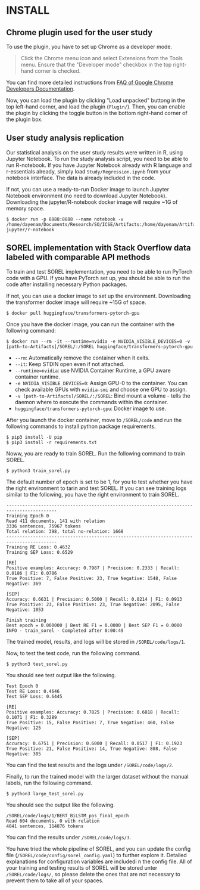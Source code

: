 # INSTALL

## Chrome plugin used for the user study
To use the plugin, you have to set up Chrome as a developer mode.

> Click the Chrome menu icon and select Extensions from the Tools menu. Ensure that the "Developer mode" checkbox in the top right-hand corner is checked.

You can find more detailed instructions from [FAQ of Google Chrome Developers Documentation](https://developer.chrome.com/docs/extensions/mv3/faq/).

Now, you can load the plugin by clicking "Load unpacked" buttong in the top left-hand corner, and load the plugin (`Plugin/`). Then, you can enable the plugin by clicking the toggle button in the bottom right-hand corner of the plugin box.


## User study analysis replication

Our statistical analysis on the user study results were written in R, using Jupyter Notebook.
To run the study analysis script, you need to be able to run R-notebook.
If you have Jupyter Notebook already with R language and r-essentials already, simply load `Study/Regression.ipynb` from your notebook interface. The data is already included in the code.

If not, you can use a ready-to-run Docker image to launch Jupyter Notebook environment (no need to download Jupyter Notebook).
Downloading the jupyter/R-notebook docker image will require ~1G of memory space.

```
$ docker run -p 8888:8888 --name notebook -v /home/dayenam/Documents/Research/SO/ICSE/Artifacts:/home/dayenam/Artifacts jupyter/r-notebook
```

## SOREL implementation with Stack Overflow data labeled with comparable API methods

To train and test SOREL implementation, you need to be able to run PyTorch code with a GPU.
If you have PyTorch set up, you should be able to run the code after installing necessary Python packages.

If not, you can use a docker image to set up the environment. Downloading the transformer docker image will require ~15G of space.

```
$ docker pull huggingface/transformers-pytorch-gpu
```

Once you have the docker image, you can run the container with the following command:


```
$ docker run --rm -it --runtime=nvidia -e NVIDIA_VISIBLE_DEVICES=0 -v [path-to-Artifacts]/SOREL/:/SOREL huggingface/transformers-pytorch-gpu
```

- `--rm`: Automatically remove the container when it exits.
- `--it`: Keep STDIN open even if not attached.
- `--runtime=nvidia`: use NVIDIA Container Runtime, a GPU aware container runtime.
- `-e NVIDIA_VISIBLE_DEVICES=0`: Assign GPU-0 to the container. You can check available GPUs with `nvidia-smi` and choose one GPU to assign.
- `-v [path-to-Artifacts]/SOREL/:/SOREL`: Bind mount a volume - tells the daemon where to execute the commands within the container.
- `huggingface/transformers-pytorch-gpu`: Docker image to use.

After you launch the docker container, move to `/SOREL/code` and run the following commands to install python package requirements.

```
$ pip3 install -U pip
$ pip3 install -r requirements.txt
```

Noww, you are ready to train SOREL.  Run the following command to train SOREL.

```
$ python3 train_sorel.py
```

The default number of epoch is set to be 1, for you to test whether you have the right environment to tarin and test SOREL.
If you can see training logs similar to the following, you have the right environment to train SOREL.

```
-----------------------------------------------------------------------------------------
Training Epoch 0
Read 411 documents, 141 with relation
3336 sentences, 75967 tokens
Total relation: 398, total no-relation: 1668
-----------------------------------------------------------------------------------------
Training RE Loss: 0.4632
Training SEP Loss: 0.6529

[RE]
Positive examples: Accuracy: 0.7987 | Precision: 0.2333 | Recall: 0.0186 | F1: 0.0706
True Positive: 7, False Positive: 23, True Negative: 1548, False Negative: 369

[SEP]
Accuracy: 0.6631 | Precision: 0.5000 | Recall: 0.0214 | F1: 0.0913
True Positive: 23, False Positive: 23, True Negative: 2095, False Negative: 1053

Finish training
Best epoch = 0.000000 | Best RE F1 = 0.0000 | Best SEP F1 = 0.0000
INFO - train_sorel - Completed after 0:00:49
```

The trained model, results, and logs will be stored in `/SOREL/code/logs/1`.

Now, to test the test code, run the following command.

```
$ python3 test_sorel.py
```

You should see test output like the following.

```
Test Epoch 0
Test RE Loss: 0.4646
Test SEP Loss: 0.6445

[RE]
Positive examples: Accuracy: 0.7825 | Precision: 0.6818 | Recall: 0.1071 | F1: 0.3289
True Positive: 15, False Positive: 7, True Negative: 460, False Negative: 125

[SEP]
Accuracy: 0.6751 | Precision: 0.6000 | Recall: 0.0517 | F1: 0.1923
True Positive: 21, False Positive: 14, True Negative: 808, False Negative: 385
```

You can find the test results and the logs under `/SOREL/code/logs/2`.

Finally, to run the trained model with the larger dataset without the manual labels, run the following command.

```
$ python3 large_test_sorel.py
```

You should see the output like the following.

```
/SOREL/code/logs/1/BERT_BiLSTM_pos_final_epoch
Read 604 documents, 0 with relation
4841 sentences, 114876 tokens
```

You can find the results under `/SOREL/code/logs/3`.


You have tried the whole pipeline of SOREL, and you can update the config file (`/SOREL/code/config/sorel_config.yaml`) to further explore it.
Detailed explanations for configuration variables are includedi n the config file.
All of your training and testing results of SOREL will be stored unter `/SOREL/code/logs/`, so please delete the ones that are not necessary to prevent them to take all of your spaces.






